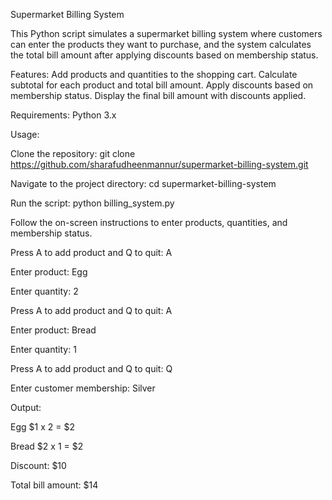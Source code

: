 Supermarket Billing System

This Python script simulates a supermarket billing system where customers can enter the products they want to purchase, and the system calculates the total bill amount after applying discounts based on membership status.



Features:
Add products and quantities to the shopping cart.
Calculate subtotal for each product and total bill amount.
Apply discounts based on membership status.
Display the final bill amount with discounts applied.



Requirements:
Python 3.x



Usage:

Clone the repository:
git clone https://github.com/sharafudheenmannur/supermarket-billing-system.git



Navigate to the project directory:
cd supermarket-billing-system



Run the script:
python billing_system.py



Follow the on-screen instructions to enter products, quantities, and membership status.

Press A to add product and Q to quit: A

Enter product: Egg

Enter quantity: 2

Press A to add product and Q to quit: A

Enter product: Bread

Enter quantity: 1

Press A to add product and Q to quit: Q

Enter customer membership: Silver



Output:

Egg $1 x 2 = $2

Bread $2 x 1 = $2

Discount: $10

Total bill amount: $14
